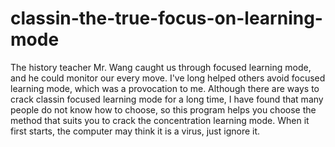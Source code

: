 # classin-the-true-focus-on-learning-mode
The history teacher Mr. Wang caught us through focused learning mode, and he could monitor our every move. I've long helped others avoid focused learning mode, which was a provocation to me. Although there are ways to crack classin focused learning mode for a long time, I have found that many people do not know how to choose, so this program helps you choose the method that suits you to crack the concentration learning mode.
When it first starts, the computer may think it is a virus, just ignore it.
